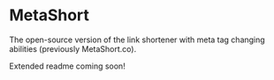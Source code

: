 # MetaShort
The open-source version of the link shortener with meta tag changing abilities (previously MetaShort.co).

Extended readme coming soon!

